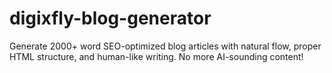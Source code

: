 # digixfly-blog-generator
Generate 2000+ word SEO-optimized blog articles with natural flow, proper HTML structure, and human-like writing. No more AI-sounding content!
